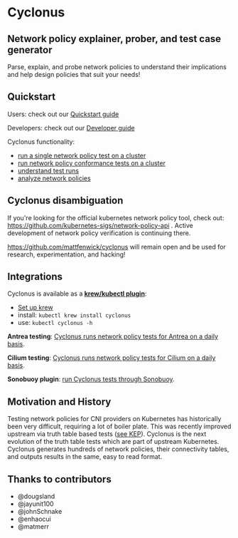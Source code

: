 # Cyclonus

## Network policy explainer, prober, and test case generator

Parse, explain, and probe network policies to understand their implications and help design
policies that suit your needs!

## Quickstart

Users: check out our [Quickstart guide](./docs/quickstart.md)

Developers: check out our [Developer guide](./docs/developer-guide.md)

Cyclonus functionality:

 - [run a single network policy test on a cluster](./docs/probe.md)
 - [run network policy conformance tests on a cluster](./docs/generator.md)
 - [understand test runs](./docs/test-runs.md)
 - [analyze network policies](./docs/analyze.md)


## Cyclonus disambiguation

If you're looking for the official kubernetes network policy tool, check out: https://github.com/kubernetes-sigs/network-policy-api .  Active development of network policy verification is continuing there.

https://github.com/mattfenwick/cyclonus will remain open and be used for research, experimentation, and hacking!

## Integrations

Cyclonus is available as a [**krew/kubectl plugin**](https://github.com/mattfenwick/kubectl-cyclonus):

 - [Set up krew](https://krew.sigs.k8s.io/docs/user-guide/quickstart/)
 - install: `kubectl krew install cyclonus`
 - use: `kubectl cyclonus -h`

**Antrea testing**: [Cyclonus runs network policy tests for Antrea on a daily basis](https://github.com/vmware-tanzu/antrea/actions/workflows/netpol_cyclonus.yml).

**Cilium testing**: [Cyclonus runs network policy tests for Cilium on a daily basis](https://github.com/cilium/cilium/pull/14889).

**Sonobuoy plugin**: [run Cyclonus tests through Sonobuoy](./hack/sonobuoy).


## Motivation and History

Testing network policies for CNI providers on Kubernetes has historically been very difficult, requiring a lot of boiler plate.
This was recently improved upstream via truth table based tests 
([see KEP](https://github.com/kubernetes/enhancements/tree/master/keps/sig-network/1611-network-policy-validation)).
Cyclonus is the next evolution of the truth table tests which are part of upstream Kubernetes.
Cyclonus generates hundreds of network policies, their connectivity tables, and outputs results in the same, easy to read format.

## Thanks to contributors

 - @dougsland
 - @jayunit100
 - @johnSchnake
 - @enhaocui
 - @matmerr
